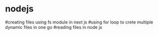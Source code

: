 # nodejs
#creating files using fs module in next js 
#using for loop to crete  multiple dynamic files in one go 
#reading files in node js 
